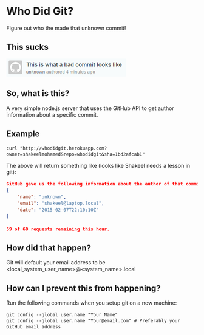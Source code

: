 # Who Did Git?
Figure out who the made that unknown commit!

## This sucks

![Screenshot of commit with unknown author](public/screenshot.png)

## So, what is this?

A very simple node.js server that uses the GitHub API to get author information about a specific commit.

## Example

```shell
curl "http://whodidgit.herokuapp.com?owner=shakeelmohamed&repo=whodidgit&sha=1bd2afcab1"
```

The above will return something like (looks like Shakeel needs a lesson in git):

```json
GitHub gave us the following information about the author of that commit:
{
    "name": "unknown",
    "email": "shakeel@laptop.local",
    "date": "2015-02-07T22:10:10Z"
}

59 of 60 requests remaining this hour.
```

## How did that happen?

Git will default your email address to be <local_system_user_name>@<system_name>.local

## How can I prevent this from happening?

Run the following commands when you setup git on a new machine:

```shell
git config --global user.name "Your Name"
git config --global user.name "Your@email.com" # Preferably your GitHub email address
```